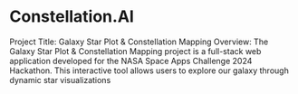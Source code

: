 # Constellation.AI
Project Title: Galaxy Star Plot &amp; Constellation Mapping Overview: The Galaxy Star Plot &amp; Constellation Mapping project is a full-stack web application developed for the NASA Space Apps Challenge 2024 Hackathon. This interactive tool allows users to explore our galaxy through dynamic star visualizations
